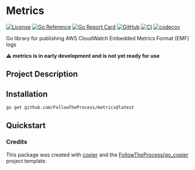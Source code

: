 # Metrics

[![License](https://img.shields.io/github/license/FollowTheProcess/metrics)](https://github.com/FollowTheProcess/metrics)
[![Go Reference](https://pkg.go.dev/badge/github.com/FollowTheProcess/metrics.svg)](https://pkg.go.dev/github.com/FollowTheProcess/metrics)
[![Go Report Card](https://goreportcard.com/badge/github.com/FollowTheProcess/metrics)](https://goreportcard.com/report/github.com/FollowTheProcess/metrics)
[![GitHub](https://img.shields.io/github/v/release/FollowTheProcess/metrics?logo=github&sort=semver)](https://github.com/FollowTheProcess/metrics)
[![CI](https://github.com/FollowTheProcess/metrics/workflows/CI/badge.svg)](https://github.com/FollowTheProcess/metrics/actions?query=workflow%3ACI)
[![codecov](https://codecov.io/gh/FollowTheProcess/metrics/branch/main/graph/badge.svg)](https://codecov.io/gh/FollowTheProcess/metrics)

Go library for publishing AWS CloudWatch Embedded Metrics Format (EMF) logs

⚠️ **metrics is in early development and is not yet ready for use**

## Project Description

## Installation

```shell
go get github.com/FollowTheProcess/metrics@latest
```

## Quickstart

### Credits

This package was created with [copier] and the [FollowTheProcess/go_copier] project template.

[copier]: https://copier.readthedocs.io/en/stable/
[FollowTheProcess/go_copier]: https://github.com/FollowTheProcess/go_copier
